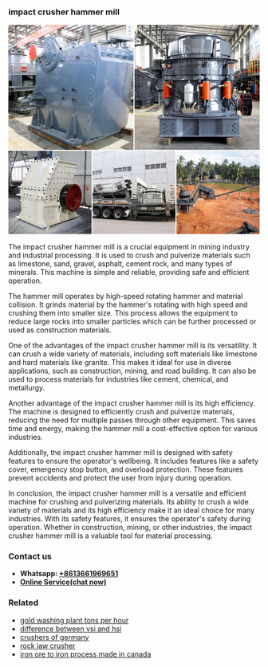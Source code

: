 <h3>impact crusher hammer mill</h3><img src='1708499653.jpg' alt=''><p>The impact crusher hammer mill is a crucial equipment in mining industry and industrial processing. It is used to crush and pulverize materials such as limestone, sand, gravel, asphalt, cement rock, and many types of minerals. This machine is simple and reliable, providing safe and efficient operation. </p><p>The hammer mill operates by high-speed rotating hammer and material collision. It grinds material by the hammer's rotating with high speed and crushing them into smaller size. This process allows the equipment to reduce large rocks into smaller particles which can be further processed or used as construction materials.</p><p>One of the advantages of the impact crusher hammer mill is its versatility. It can crush a wide variety of materials, including soft materials like limestone and hard materials like granite. This makes it ideal for use in diverse applications, such as construction, mining, and road building. It can also be used to process materials for industries like cement, chemical, and metallurgy.</p><p>Another advantage of the impact crusher hammer mill is its high efficiency. The machine is designed to efficiently crush and pulverize materials, reducing the need for multiple passes through other equipment. This saves time and energy, making the hammer mill a cost-effective option for various industries.</p><p>Additionally, the impact crusher hammer mill is designed with safety features to ensure the operator's wellbeing. It includes features like a safety cover, emergency stop button, and overload protection. These features prevent accidents and protect the user from injury during operation.</p><p>In conclusion, the impact crusher hammer mill is a versatile and efficient machine for crushing and pulverizing materials. Its ability to crush a wide variety of materials and its high efficiency make it an ideal choice for many industries. With its safety features, it ensures the operator's safety during operation. Whether in construction, mining, or other industries, the impact crusher hammer mill is a valuable tool for material processing.</p><h3>Contact us</h3><ul><li><strong>Whatsapp:&nbsp;<a href="https://wa.me/8613661969651">+8613661969651</a></strong></li><li><a href="https://swt.shibang-china.com/?git&amp;zhl&amp;impact crusher hammer mill"><strong>Online Service(chat now)</strong></a></li></ul><h3>Related</h3><ul><li><a href='gold washing plant tons per hour.md'>gold washing plant tons per hour</a></li><li><a href='difference between vsi and hsi.md'>difference between vsi and hsi</a></li><li><a href='crushers of germany.md'>crushers of germany</a></li><li><a href='rock jaw crusher.md'>rock jaw crusher</a></li><li><a href='iron ore to iron process made in canada.md'>iron ore to iron process made in canada</a></li></ul>